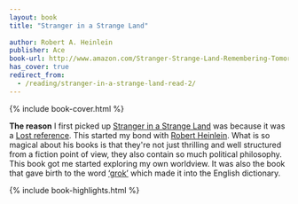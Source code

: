 ```yaml
---
layout: book
title: "Stranger in a Strange Land"
 
author: Robert A. Heinlein
publisher: Ace
book-url: http://www.amazon.com/Stranger-Strange-Land-Remembering-Tomorrow/dp/0441790348
has_cover: true
redirect_from:
  - /reading/stranger-in-a-strange-land-read-2/
---
```

{% include book-cover.html %}

**The reason** I first picked up [Stranger in a Strange Land](https://en.wikipedia.org/wiki/Stranger_in_a_Strange_Land) was because it was a [Lost reference](http://coyotemercury.com/2007/03/21/the-lost-book-club-stranger-in-a-strange-land/). This started my bond with [Robert Heinlein](https://en.wikipedia.org/wiki/Robert_A._Heinlein). What is so magical about his books is that they're not just thrilling and well structured from a fiction point of view, they also contain so much political philosophy. This book got me started exploring my own worldview. It was also the book that gave birth to the word [‘grok’](https://en.wikipedia.org/wiki/Grok) which made it into the English dictionary.


{% include book-highlights.html %}
